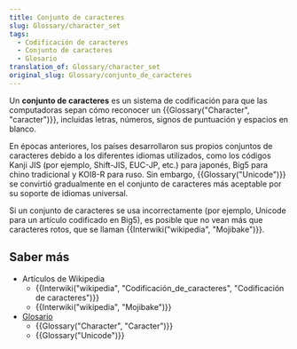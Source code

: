 ```yaml
---
title: Conjunto de caracteres
slug: Glossary/character_set
tags:
  - Codificación de caracteres
  - Conjunto de caracteres
  - Glosario
translation_of: Glossary/character_set
original_slug: Glossary/conjunto_de_caracteres
---
```

Un **conjunto de caracteres** es un sistema de codificación para que las computadoras sepan cómo reconocer un {{Glossary("Character", "caracter")}}, incluidas letras, números, signos de puntuación y espacios en blanco.

En épocas anteriores, los países desarrollaron sus propios conjuntos de caracteres debido a los diferentes idiomas utilizados, como los códigos Kanji JIS (por ejemplo, Shift-JIS, EUC-JP, etc.) para japonés, Big5 para chino tradicional y KOI8-R para ruso. Sin embargo, {{Glossary("Unicode")}} se convirtió gradualmente en el conjunto de caracteres más aceptable por su soporte de idiomas universal.

Si un conjunto de caracteres se usa incorrectamente (por ejemplo, Unicode para un artículo codificado en Big5), es posible que no vean más que caracteres rotos, que se llaman {{Interwiki("wikipedia", "Mojibake")}}.

## Saber más

- Artículos de Wikipedia
  - {{Interwiki("wikipedia", "Codificación_de_caracteres", "Codificación de caracteres")}}
  - {{Interwiki("wikipedia", "Mojibake")}}
- [Glosario](/es/docs/Glossary)
  - {{Glossary("Character", "Caracter")}}
  - {{Glossary("Unicode")}}
